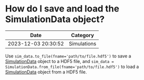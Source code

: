 # How do I save and load the SimulationData object?

| Date       | Category    |
|------------|-------------|
| 2023-12-03 20:30:52 | Simulations |


Use <code>sim_data.to_file(fname='path/to/file.hdf5')</code> to save a <a target="_blank" rel="noopener" href="https://docs.flexcompute.com/projects/tidy3d/en/latest/api/_autosummary/tidy3d.SimulationData.html">SimulationData</a> object to a HDF5 file, and <code>sim_data = SimulationData.from_file(fname='path/to/file.hdf5')</code> to load a <a target="_blank" rel="noopener" href="https://docs.flexcompute.com/projects/tidy3d/en/latest/api/_autosummary/tidy3d.SimulationData.html">SimulationData</a> object from a HDF5 file.
